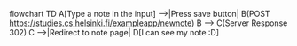 flowchart TD
    A[Type a note in the input] -->|Press save button| B(POST https://studies.cs.helsinki.fi/exampleapp/newnote)
    B --> C(Server Response 302)
    C -->|Redirect to note page| D[I can see my note :D]